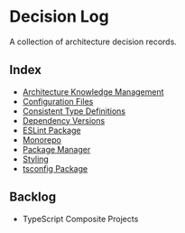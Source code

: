 # Decision Log

A collection of architecture decision records.

## Index

- [Architecture Knowledge Management](architecture-knowledge-management.md)
- [Configuration Files](configuration-files.md)
- [Consistent Type Definitions](consistent-type-definitions.md)
- [Dependency Versions](dependency-versions.md)
- [ESLint Package](eslint-package.md)
- [Monorepo](monorepo.md)
- [Package Manager](package-manager.md)
- [Styling](styling.md)
- [tsconfig Package](tsconfig-package.md)

## Backlog

- TypeScript Composite Projects
